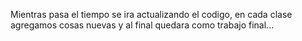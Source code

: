 Mientras pasa el tiempo se ira actualizando el codigo, en cada clase agregamos cosas nuevas y al final quedara como trabajo final...
